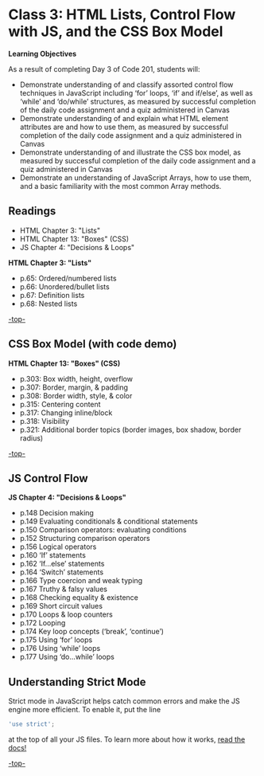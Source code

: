 # Class 3: HTML Lists, Control Flow with JS, and the CSS Box Model

**Learning Objectives**

As a result of completing Day 3 of Code 201, students will:

- Demonstrate understanding of and classify assorted control flow techniques in JavaScript including ‘for’ loops, ‘if’ and if/else’, as well as  ‘while’ and ‘do/while’ structures, as measured by successful completion of the daily code assignment and a quiz administered in Canvas
- Demonstrate understanding of and explain what HTML element attributes are and how to use them, as measured by successful completion of the daily code assignment and a quiz administered in Canvas
- Demonstrate understanding of and illustrate the CSS box model, as measured by successful completion of the daily code assignment and a quiz administered in Canvas
- Demonstrate an understanding of JavaScript Arrays, how to use them, and a basic familiarity with the most common Array methods.  

## Readings

- HTML Chapter 3: "Lists"
- HTML Chapter 13: "Boxes" (CSS)
- JS Chapter 4: "Decisions & Loops"

**HTML Chapter 3: "Lists"**

- p.65: Ordered/numbered lists
- p.66: Unordered/bullet lists
- p.67: Definition lists
- p.68: Nested lists

[-top-](#top)

<a id="box"></a>
## CSS Box Model (with code demo)

**HTML Chapter 13: "Boxes" (CSS)**

- p.303: Box width, height, overflow
- p.307: Border, margin, & padding
- p.308: Border width, style, & color
- p.315: Centering content
- p.317: Changing inline/block
- p.318: Visibility
- p.321: Additional border topics (border images, box shadow, border radius)

[-top-](#top)

<a id="control"></a>
## JS Control Flow  

**JS Chapter 4: "Decisions & Loops"**

- p.148 	Decision making
- p.149 	Evaluating conditionals & conditional statements
- p.150 	Comparison operators: evaluating conditions
- p.152 	Structuring comparison operators
- p.156 	Logical operators
- p.160 	‘If’ statements
- p.162 	‘If...else’ statements
- p.164 	‘Switch’ statements
- p.166 	Type coercion and weak typing
- p.167 	Truthy & falsy values
- p.168 	Checking equality & existence
- p.169 	Short circuit values
- p.170 	Loops & loop counters
- p.172 	Looping
- p.174 	Key loop concepts (‘break’, ‘continue’)
- p.175 	Using ‘for’ loops
- p.176 	Using ‘while’ loops
- p.177 	Using ‘do...while’ loops

<a id="strict"></a>
## Understanding Strict Mode

Strict mode in JavaScript helps catch common errors and make the JS engine more efficient. To enable it, put the line

```javascript
'use strict';
```

at the top of all your JS files. To learn more about how it works, [read the docs!](https://developer.mozilla.org/en-US/docs/Web/JavaScript/Reference/Strict_mode)


[-top-](#top)
